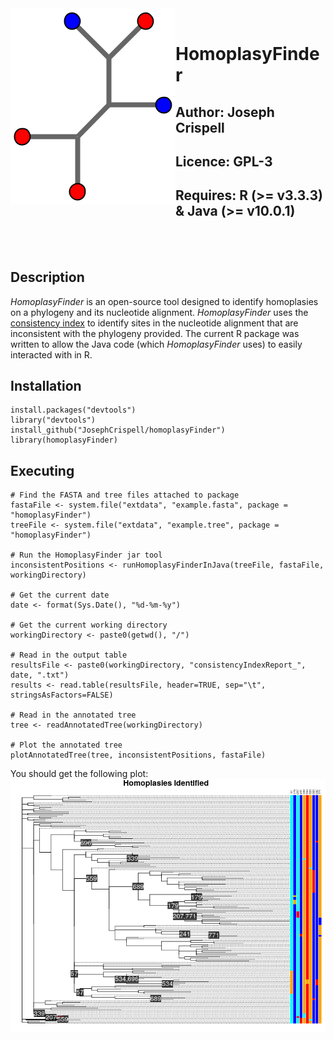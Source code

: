 <img align="left" src="HomoplasyFinder-logo.png">

<br/>

# HomoplasyFinder 
## Author: Joseph Crispell
## Licence: GPL-3
## Requires: R (>= v3.3.3) & Java (>= v10.0.1)

<br/><br/>

## Description
*HomoplasyFinder* is an open-source tool designed to identify homoplasies on a phylogeny and its nucleotide alignment. *HomoplasyFinder* uses the [consistency index](https://watermark.silverchair.com/20-4-406.pdf?token=AQECAHi208BE49Ooan9kkhW_Ercy7Dm3ZL_9Cf3qfKAc485ysgAAAk0wggJJBgkqhkiG9w0BBwagggI6MIICNgIBADCCAi8GCSqGSIb3DQEHATAeBglghkgBZQMEAS4wEQQMKSQ_nllVEDic-YzoAgEQgIICAIXBcXqLAIsF7BibuGViKKBTLwDT88vDxzLfUFEk041b4hGCT6yhF4Rm373_OzyumpTIcv7TdM0DA_OlXHiabyW5hhHPpxOmWeFVirFd7cMgJVIzjdIg1-2jXM1KQt1NcrkcvjPyiGfjfCBSn-F4k4vM16Y6-G-nkCnf8P4uBeYsgd8u7P604gEFqDg4VuU2cxBQKCB0FlfzG_QTCvK8lZlaaVoEUvN4o4Yv2BRC8qmYaf2lyqVF1x-eozlFB-OZvhQ9q1pxT1UNgevok5KgEpJsvTZ-rQtnBhfS6APumiF-eMqrrse4mbmmmmqcGYqz8h_iLnuBoU7JGQIYKlWyMXlyZLI7nRJGiieh002RnE8-OWcJGSaUI-yGENekJjpcaDBRF6sw4TrJC5jOcTXQfnYy-gxTjxA0Rgo_7MG28C90gVa5r3uovmEEsbzE7lYx8GiYOneLEAO0y1fdv7yvB9wCNO5ZKffitZanV0Tf-SHnWomGtw7fzzZc2QP_8wqer-00Sh6_M78g4LO1ErZdaQBP-Bfziidg8vXwmsM5ydo1uVNb5enqk5E_9yKkEjOU7lvLwLIBXU-G47F2UvZ7KAm3ka5Bc4xf8FuDcRsqZzGwJYHG-ZcVlI69JgN9NvYqbpv2xV0vjlLa524hnynz6pZn5J1bgUX9B75LRYUTVOrJ) to identify sites in the nucleotide alignment that are inconsistent with the phylogeny provided. The current R package was written to allow the Java code (which *HomoplasyFinder* uses) to easily interacted with in R.

## Installation
```
install.packages("devtools")
library("devtools")
install_github("JosephCrispell/homoplasyFinder")
library(homoplasyFinder)
```

## Executing
```
# Find the FASTA and tree files attached to package
fastaFile <- system.file("extdata", "example.fasta", package = "homoplasyFinder")
treeFile <- system.file("extdata", "example.tree", package = "homoplasyFinder")

# Run the HomoplasyFinder jar tool
inconsistentPositions <- runHomoplasyFinderInJava(treeFile, fastaFile, workingDirectory)
 
# Get the current date
date <- format(Sys.Date(), "%d-%m-%y")

# Get the current working directory
workingDirectory <- paste0(getwd(), "/")
 
# Read in the output table
resultsFile <- paste0(workingDirectory, "consistencyIndexReport_", date, ".txt")
results <- read.table(resultsFile, header=TRUE, sep="\t", stringsAsFactors=FALSE)
 
# Read in the annotated tree
tree <- readAnnotatedTree(workingDirectory)
 
# Plot the annotated tree
plotAnnotatedTree(tree, inconsistentPositions, fastaFile)
```
You should get the following plot:<br>
<img src="inst/extdata/example.png">
